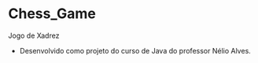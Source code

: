 # Chess_Game

Jogo de Xadrez 

- Desenvolvido como projeto do curso de Java do professor Nélio Alves.

